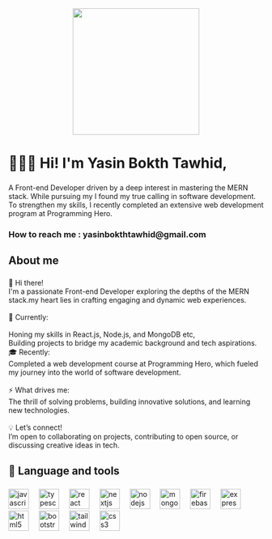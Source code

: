<div align="center">
  <img   height="250" src="https://i.ibb.co.com/YfJz0kf/Deceloper.png" />
</div>

###

<h1 align="left">🙋🏻‍♂️ Hi! I'm Yasin Bokth Tawhid,</h1>

###

<p align="left">A Front-end Developer driven by a deep interest in mastering the MERN stack. While pursuing my  I found my true calling in software development. To strengthen my skills, I recently completed an extensive web development program at Programming Hero.</p>

###

<h3 align="left">How to reach me : yasinbokthtawhid@gmail.com</h3>

###

<h2 align="left">About me</h2>

###

<p align="left">👋 Hi there!<br>I'm a passionate Front-end Developer exploring the depths of the MERN stack.my heart lies in crafting engaging and dynamic web experiences.<br><br>🌱 Currently:<br><br>Honing my skills in React.js, Node.js, and MongoDB etc,<br>Building projects to bridge my academic background and tech aspirations.<br>🎓 Recently:<br>Completed a web development course at Programming Hero, which fueled my journey into the world of software development.<br><br>⚡ What drives me:<br>The thrill of solving problems, building innovative solutions, and learning new technologies.<br><br>💡 Let’s connect!<br>I’m open to collaborating on projects, contributing to open source, or discussing creative ideas in tech.</p>

###

<h2 align="left">🎯 Language and tools</h2>

###

<div align="left">
  <img src="https://cdn.jsdelivr.net/gh/devicons/devicon/icons/javascript/javascript-original.svg" height="40" alt="javascript logo"  />
  <img width="12" />
  <img src="https://cdn.jsdelivr.net/gh/devicons/devicon/icons/typescript/typescript-original.svg" height="40" alt="typescript logo"  />
  <img width="12" />
  <img src="https://cdn.jsdelivr.net/gh/devicons/devicon/icons/react/react-original.svg" height="40" alt="react logo"  />
  <img width="12" />
  <img src="https://cdn.jsdelivr.net/gh/devicons/devicon/icons/nextjs/nextjs-original.svg" height="40" alt="nextjs logo"  />
  <img width="12" />
  <img src="https://cdn.jsdelivr.net/gh/devicons/devicon/icons/nodejs/nodejs-original.svg" height="40" alt="nodejs logo"  />
  <img width="12" />
  <img src="https://cdn.jsdelivr.net/gh/devicons/devicon/icons/mongodb/mongodb-original.svg" height="40" alt="mongodb logo"  />
  <img width="12" />
  <img src="https://cdn.jsdelivr.net/gh/devicons/devicon/icons/firebase/firebase-plain.svg" height="40" alt="firebase logo"  />
  <img width="12" />
  <img src="https://cdn.jsdelivr.net/gh/devicons/devicon/icons/express/express-original.svg" height="40" alt="express logo"  />
  <img width="12" />
  <img src="https://cdn.jsdelivr.net/gh/devicons/devicon/icons/html5/html5-original.svg" height="40" alt="html5 logo"  />
  <img width="12" />
  <img src="https://cdn.jsdelivr.net/gh/devicons/devicon/icons/bootstrap/bootstrap-original.svg" height="40" alt="bootstrap logo"  />
  <img width="12" />
  <img src="https://cdn.jsdelivr.net/gh/devicons/devicon/icons/tailwindcss/tailwindcss-original-wordmark.svg" height="40" alt="tailwindcss logo"  />
  <img width="12" />
  <img src="https://cdn.jsdelivr.net/gh/devicons/devicon/icons/css3/css3-original.svg" height="40" alt="css3 logo"  />
</div>

###
